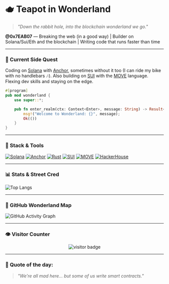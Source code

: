 # 🫖 Teapot in Wonderland

> _"Down the rabbit hole, into the blockchain wonderland we go."_

**@0x7EAB07** — Breaking the web (in a good way) | Builder on Solana/Sui/Eth and the blockchain | Writing code that runs faster than time

---

### 🧪 Current Side Quest

Coding on [Solana](https://solana.com) with [Anchor](https://book.anchor-lang.com), sometimes without it too (I can ride my bike with no handlebars 🎶). Also building on [SUI](https://sui.io/) with the [MOVE](https://github.com/move-language/move) language. Flexing dev skills and staying on the edge.

```rust
#[program]
pub mod wonderland {
    use super::*;

    pub fn enter_realm(ctx: Context<Enter>, message: String) -> Result<()> {
        msg!("Welcome to Wonderland: {}", message);
        Ok(())
    }
}
```

---

### 🧰 Stack & Tools

[![Solana](https://img.shields.io/badge/Solana-3BFFAD?style=for-the-badge&logo=solana)](https://solana.com)
[![Anchor](https://img.shields.io/badge/Anchor-ff4c70?style=for-the-badge)](https://book.anchor-lang.com/)
[![Rust](https://img.shields.io/badge/Rust-000000?style=for-the-badge&logo=rust)](https://www.rust-lang.org/)
[![SUI](https://img.shields.io/badge/SUI-4CAFED?style=for-the-badge&logo=sui)](https://sui.io/)
[![MOVE](https://img.shields.io/badge/MOVE-5A5AFF?style=for-the-badge)](https://github.com/move-language/move)
[![HackerHouse](https://img.shields.io/badge/HackerHouse-Alum-orange?style=for-the-badge)](https://solana.com/events/hacker-house)

---

### 📊 Stats & Street Cred

![Top Langs](https://github-readme-stats.vercel.app/api/top-langs/?username=0x7EAB07&layout=compact&theme=radical)

---

### 🧭 GitHub Wonderland Map

![GitHub Activity Graph](https://github-readme-activity-graph.vercel.app/graph?username=0x7EAB07&theme=github-compact)

---

### 👁 Visitor Counter

<p align="center">
  <img src="https://komarev.com/ghpvc/?username=0x7EAB07&color=brightgreen" alt="visitor badge"/>
</p>

---

### 🧠 Quote of the day:

> _"We're all mad here... but some of us write smart contracts."_
